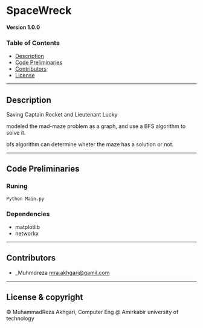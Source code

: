 # SpaceWreck
<!-- ![Project Image](https://www.dropbox.com/s/utqgrydzn8b2q2d/rocket.png?dl=0) -->
**Version 1.0.0**
### Table of Contents
- [Description](#description)
- [Code Preliminaries](#code-preliminaries)
- [Contributors](#contributors)
- [License](#license-&-copyright)

---
## Description
Saving Captain Rocket and Lieutenant Lucky

modeled the mad-maze problem as a graph, and use a BFS algorithm to solve it. 

bfs algorithm can determine wheter the maze has a solution or not. 
 
---
## Code Preliminaries

### Runing
    Python Main.py

### Dependencies
- matplotlib
- networkx

---
## Contributors

- _Muhmdreza <mra.akhgari@gamil.com>

---
## License & copyright
© MuhammadReza Akhgari, Computer Eng @ Amirkabir university of technology
